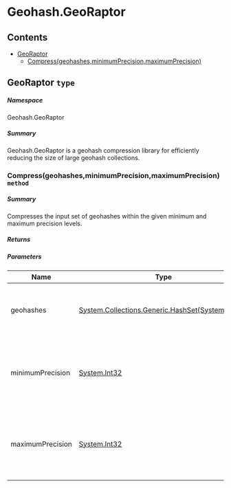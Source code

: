 <a name='assembly'></a>
# Geohash.GeoRaptor

## Contents

- [GeoRaptor](#T-Geohash-GeoRaptor-GeoRaptor 'Geohash.GeoRaptor.GeoRaptor')
  - [Compress(geohashes,minimumPrecision,maximumPrecision)](#M-Geohash-GeoRaptor-GeoRaptor-Compress-System-Collections-Generic-HashSet{System-String},System-Int32,System-Int32- 'Geohash.GeoRaptor.GeoRaptor.Compress(System.Collections.Generic.HashSet{System.String},System.Int32,System.Int32)')

<a name='T-Geohash-GeoRaptor-GeoRaptor'></a>
## GeoRaptor `type`

##### Namespace

Geohash.GeoRaptor

##### Summary

Geohash.GeoRaptor is a geohash compression library for efficiently reducing the size of large geohash collections.

<a name='M-Geohash-GeoRaptor-GeoRaptor-Compress-System-Collections-Generic-HashSet{System-String},System-Int32,System-Int32-'></a>
### Compress(geohashes,minimumPrecision,maximumPrecision) `method`

##### Summary

Compresses the input set of geohashes within the given minimum and maximum precision levels.

##### Returns



##### Parameters

| Name | Type | Description |
| ---- | ---- | ----------- |
| geohashes | [System.Collections.Generic.HashSet{System.String}](http://msdn.microsoft.com/query/dev14.query?appId=Dev14IDEF1&l=EN-US&k=k:System.Collections.Generic.HashSet 'System.Collections.Generic.HashSet{System.String}') | A set of geohashes. Varying precision levels are ok |
| minimumPrecision | [System.Int32](http://msdn.microsoft.com/query/dev14.query?appId=Dev14IDEF1&l=EN-US&k=k:System.Int32 'System.Int32') | The minimum precision level to maintain for the compressed output |
| maximumPrecision | [System.Int32](http://msdn.microsoft.com/query/dev14.query?appId=Dev14IDEF1&l=EN-US&k=k:System.Int32 'System.Int32') | The maximum precision level to maintain for the compressed output |
